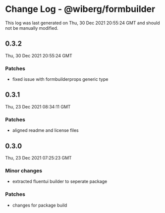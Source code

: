 # Change Log - @wiberg/formbuilder

This log was last generated on Thu, 30 Dec 2021 20:55:24 GMT and should not be manually modified.

## 0.3.2
Thu, 30 Dec 2021 20:55:24 GMT

### Patches

- fixed issue with formbuilderprops generic type

## 0.3.1
Thu, 23 Dec 2021 08:34:11 GMT

### Patches

- aligned readme and license files

## 0.3.0
Thu, 23 Dec 2021 07:25:23 GMT

### Minor changes

- extracted fluentui builder to seperate package

### Patches

- changes for package build

